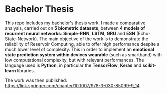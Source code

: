 # Bachelor Thesis

This repo includes my bachelor's thesis work. I made a comparative analysis, carried out on **5 biometric datasets**, between **4 models of recurrent neural networks**: **Simple-RNN**, **LSTM**, **GRU** and **ESN** (Echo-State-Network). The main objective of the work is to demonstrate the reliability of Reservoir Computing, able to offer high performance despite a much lower level of complexity. This in order to implement an **emotional state prediction system within devices wearable** (such as smartband) with low computational complexity, but with relevant performances. The language used is **Python**, in particular the **TensorFlow**, **Keras** and **scikit-learn** libraries.

The work was then published: https://link.springer.com/chapter/10.1007/978-3-030-85099-9_14.
